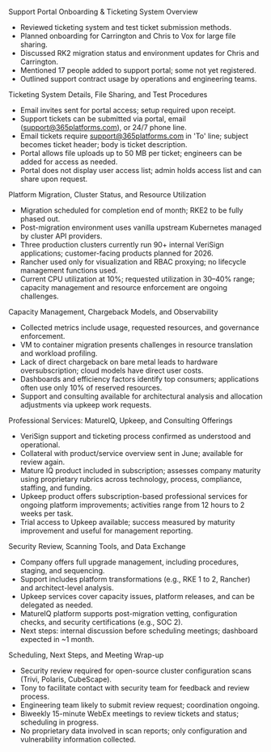 Support Portal Onboarding & Ticketing System Overview
- Reviewed ticketing system and test ticket submission methods.
- Planned onboarding for Carrington and Chris to Vox for large file sharing.
- Discussed RK2 migration status and environment updates for Chris and Carrington.
- Mentioned 17 people added to support portal; some not yet registered.
- Outlined support contract usage by operations and engineering teams.



Ticketing System Details, File Sharing, and Test Procedures
- Email invites sent for portal access; setup required upon receipt.
- Support tickets can be submitted via portal, email (support@365platforms.com), or 24/7 phone line.
- Email tickets require support@365platforms.com in 'To' line; subject becomes ticket header; body is ticket description.
- Portal allows file uploads up to 50 MB per ticket; engineers can be added for access as needed.
- Portal does not display user access list; admin holds access list and can share upon request.



Platform Migration, Cluster Status, and Resource Utilization
- Migration scheduled for completion end of month; RKE2 to be fully phased out.
- Post-migration environment uses vanilla upstream Kubernetes managed by cluster API providers.
- Three production clusters currently run 90+ internal VeriSign applications; customer-facing products planned for 2026.
- Rancher used only for visualization and RBAC proxying; no lifecycle management functions used.
- Current CPU utilization at 10%; requested utilization in 30–40% range; capacity management and resource enforcement are ongoing challenges.



Capacity Management, Chargeback Models, and Observability
- Collected metrics include usage, requested resources, and governance enforcement.
- VM to container migration presents challenges in resource translation and workload profiling.
- Lack of direct chargeback on bare metal leads to hardware oversubscription; cloud models have direct user costs.
- Dashboards and efficiency factors identify top consumers; applications often use only 10% of reserved resources.
- Support and consulting available for architectural analysis and allocation adjustments via upkeep work requests.



Professional Services: MatureIQ, Upkeep, and Consulting Offerings
- VeriSign support and ticketing process confirmed as understood and operational.
- Collateral with product/service overview sent in June; available for review again.
- Mature IQ product included in subscription; assesses company maturity using proprietary rubrics across technology, process, compliance, staffing, and funding.
- Upkeep product offers subscription-based professional services for ongoing platform improvements; activities range from 12 hours to 2 weeks per task.
- Trial access to Upkeep available; success measured by maturity improvement and useful for management reporting.



Security Review, Scanning Tools, and Data Exchange
- Company offers full upgrade management, including procedures, staging, and sequencing.
- Support includes platform transformations (e.g., RKE 1 to 2, Rancher) and architect-level analysis.
- Upkeep services cover capacity issues, platform releases, and can be delegated as needed.
- MatureIQ platform supports post-migration vetting, configuration checks, and security certifications (e.g., SOC 2).
- Next steps: internal discussion before scheduling meetings; dashboard expected in ~1 month.



Scheduling, Next Steps, and Meeting Wrap-up
- Security review required for open-source cluster configuration scans (Trivi, Polaris, CubeScape).
- Tony to facilitate contact with security team for feedback and review process.
- Engineering team likely to submit review request; coordination ongoing.
- Biweekly 15-minute WebEx meetings to review tickets and status; scheduling in progress.
- No proprietary data involved in scan reports; only configuration and vulnerability information collected.
